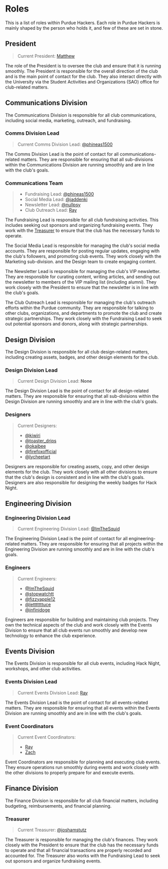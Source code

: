 # Roles

This is a list of roles within Purdue Hackers. Each role in Purdue Hackers is mainly shaped by the person who holds it,
and few of these are set in stone.

## President

> Current President: [Matthew](https://github.com/purduehackers/dark-forest/blob/main/people/organizers/hewillyeah.md)

The role of the President is to oversee the club and ensure that it is running smoothly. The President is responsible for
the overall direction of the club and is the main point of contact for the club. They also interact directly with the
University via the Student Activities and Organizations (SAO) office for club-related matters.

## Communications Division

The Communications Division is responsible for all club communications, including social media, marketing, outreach, and
fundraising.

### Comms Division Lead

> Current Comms Division Lead: [@phineas1500](https://github.com/purduehackers/dark-forest/blob/main/people/organizers/phineas1500.md)

The Comms Division Lead is the point of contact for all communications-related matters. They are responsible for ensuring
that all sub-divisions within the Communications Division are running smoothly and are in line with the club's goals.

### Communications Team

> - Fundraising Lead: [@phineas1500](https://github.com/purduehackers/dark-forest/blob/main/people/organizers/phineas1500.md)
> - Social Media Lead: [@jaddenki](https://github.com/purduehackers/dark-forest/blob/main/people/organizers/jaddenki.md)
> - Newsletter Lead: [@nullpsy](https://github.com/purduehackers/dark-forest/blob/main/people/organizers/nullpsy.md)
> - Club Outreach Lead: [Ray](https://github.com/purduehackers/dark-forest/blob/main/people/organizers/rayhanadev.md)

The Fundraising Lead is responsible for all club fundraising activities. This includes seeking out sponsors and organizing
fundraising events. They work with the [Treasurer](roles#Treasurer) to ensure that the club has the necessary funds to operate.

The Social Media Lead is responsible for managing the club's social media accounts. They are responsible for posting
regular updates, engaging with the club's followers, and promoting club events. They work closely with the Marketing sub-division.
and the Design team to create engaging content.

The Newsletter Lead is responsible for managing the club's VIP newsletter. They are responsible for curating content,
writing articles, and sending out the newsletter to members of the VIP mailing list (including alumni). They work closely
with the President to ensure that the newsletter is in line with the club's goals.

The Club Outreach Lead is responsible for managing the club's outreach efforts within the Purdue community. They are responsible
for talking to other clubs, organizations, and departments to promote the club and create strategic partnerships. They work
closely with the Fundraising Lead to seek out potential sponsors and donors, along with strategic partnerships.

## Design Division

The Design Division is responsible for all club design-related matters, including creating assets, badges, and other design
elements for the club.

### Design Division Lead

> Current Design Division Lead: **None**

The Design Division Lead is the point of contact for all design-related matters. They are responsible for ensuring that all
sub-divisions within the Design Division are running smoothly and are in line with the club's goals.

### Designers

> Current Designers:
> - [@kiwiri](https://github.com/purduehackers/dark-forest/blob/main/people/organizers/kiwiri.md)
> - [@toaster_drips](https://github.com/purduehackers/dark-forest/blob/main/people/organizers/toaster_drips.md)
> - [@okaibee](https://github.com/purduehackers/dark-forest/blob/main/people/organizers/okaibee.md)
> - [@firefoxofficial](https://github.com/purduehackers/dark-forest/blob/main/people/organizers/firefoxofficial.md)
> - [@lycheetart](https://github.com/purduehackers/dark-forest/blob/main/people/organizers/lycheetart.md)

Designers are responsible for creating assets, copy, and other design elements for the club. They work closely with all
other divisions to ensure that the club's design is consistent and in line with the club's goals. Designers are also
responsible for designing the weekly badges for Hack Night.

## Engineering Division

### Engineering Division Lead

> Current Engineering Division Lead: [@ImTheSquid](https://github.com/purduehackers/dark-forest/blob/main/people/organizers/imthesquid.md)

The Engineering Division Lead is the point of contact for all engineering-related matters. They are responsible for ensuring
that all projects within the Engineering Division are running smoothly and are in line with the club's goals.

### Engineers

> Current Engineers:
> - [@ImTheSquid](https://github.com/purduehackers/dark-forest/blob/main/people/organizers/imthesquid.md)
> - [@stopwatchtt](https://github.com/purduehackers/dark-forest/blob/main/people/organizers/stopwatchtt.md)
> - [@fizzyapple12](https://github.com/purduehackers/dark-forest/blob/main/people/organizers/fizzyapple12.md)
> - [@letttttttuce](https://github.com/purduehackers/dark-forest/blob/main/people/organizers/letttttttuce.md)
> - [@infinidoge](https://github.com/purduehackers/dark-forest/blob/main/people/organizers/infinidoge.md)

Engineers are responsible for building and maintaining club projects. They own the technical aspects of the club and work
closely with the Events Division to ensure that all club events run smoothly and develop new technology to enhance the club
experience.

## Events Division

The Events Division is responsible for all club events, including Hack Night, workshops, and other club activities.

### Events Division Lead

> Current Events Division Lead: [Ray](https://github.com/purduehackers/dark-forest/blob/main/people/organizers/rayhanadev.md)

The Events Division Lead is the point of contact for all events-related matters. They are responsible for ensuring that all
events within the Events Division are running smoothly and are in line with the club's goals.

### Event Coordinators

> Current Event Coordinators:
> - [Ray](https://github.com/purduehackers/dark-forest/blob/main/people/organizers/rayhanadev.md)
> - [Zach](https://github.com/purduehackers/dark-forest/blob/main/people/organizers/iracc__.md)

Event Coordinators are responsible for planning and executing club events. They ensure operations run smoothly during events
and work closely with the other divisions to properly prepare for and execute events.

## Finance Division

The Finance Division is responsible for all club financial matters, including budgeting, reimbursements, and financial planning.

### Treasurer

> Current Treasurer: [@joshamstutz](https://github.com/purduehackers/dark-forest/blob/main/people/organizers/joshamstutz.md)

The Treasurer is responsible for managing the club's finances. They work closely with the President to ensure that the club
has the necessary funds to operate and that all financial transactions are properly recorded and accounted for. The Treasurer
also works with the Fundraising Lead to seek out sponsors and organize fundraising events.
